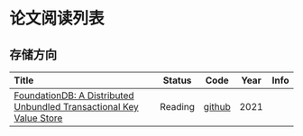 # 论文阅读列表



## 存储方向

| Title                                    |  Status  |                   Code                   | Year | Info |
| :--------------------------------------- | :------: | :--------------------------------------: | :--: | :--: |
|[FoundationDB: A Distributed Unbundled Transactional Key Value Store](https://www.foundationdb.org/files/fdb-paper.pdf)|Reading|[github](https://github.com/apple/foundationdb)|2021||

